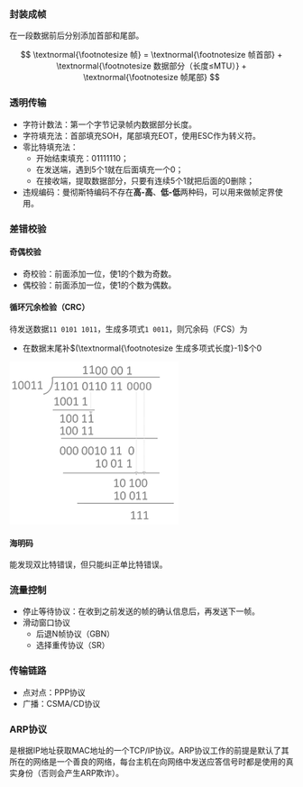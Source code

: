 
### 封装成帧

在一段数据前后分别添加首部和尾部。

$$
    \textnormal{\footnotesize 帧} =
    \textnormal{\footnotesize 帧首部} +
    \textnormal{\footnotesize 数据部分（长度≤MTU）} +
    \textnormal{\footnotesize 帧尾部}
$$

### 透明传输

- 字符计数法：第一个字节记录帧内数据部分长度。
- 字符填充法：首部填充SOH，尾部填充EOT，使用ESC作为转义符。
- 零比特填充法：
  - 开始结束填充：01111110；
  - 在发送端，遇到5个1就在后面填充一个0；
  - 在接收端，提取数据部分，只要有连续5个1就把后面的0删除；
- 违规编码：曼彻斯特编码不存在**高-高**、**低-低**两种码，可以用来做帧定界使用。

### 差错校验

#### 奇偶校验

- 奇校验：前面添加一位，使1的个数为奇数。
- 偶校验：前面添加一位，使1的个数为偶数。

#### 循环冗余检验（CRC）

待发送数据`11 0101 1011`，生成多项式`1 0011`，则冗余码（FCS）为

- 在数据末尾补$(\textnormal{\footnotesize 生成多项式长度}-1)$个0

![crc_eg](images/crc_eg.png)

#### 海明码

能发现双比特错误，但只能纠正单比特错误。

### 流量控制

- 停止等待协议：在收到之前发送的帧的确认信息后，再发送下一帧。
- 滑动窗口协议
  - 后退N帧协议（GBN）
  - 选择重传协议（SR）

### 传输链路

- 点对点：PPP协议
- 广播：CSMA/CD协议

### ARP协议

是根据IP地址获取MAC地址的一个TCP/IP协议。ARP协议工作的前提是默认了其所在的网络是一个善良的网络，每台主机在向网络中发送应答信号时都是使用的真实身份（否则会产生ARP欺诈）。

